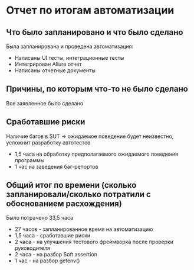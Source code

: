 # Отчет по итогам автоматизации

## Что было запланировано и что было сделано
Была запланирована и проведена автоматизация: 
* Написаны UI тесты, интеграционные тесты
* Интегрирован Allure отчет
* Написаны отчетные документы

## Причины, по которым что-то не было сделано
Все заявленное было сделано

## Сработавшие риски
Наличие багов в SUT -> ожидаемое поведение будет неизвестно, усложнит разработку автотестов
* 1,5 часа на обработку предполагаемого ожидаемого поведения программы
* 1 час на заведения баг-репортов

## Общий итог по времени (сколько запланировали/сколько потратили с обоснованием расхождения)
Было потрачено 33,5 часа 
* 27 часов - запланированное время на автоматизацию
* 1,5 часа - сработавшие риски
* 2 часа - на улучшения тестового фреймворка после проверки руководителя
* 2 часа - на разбор Soft assertion
* 1 час - на разбор getenv()
